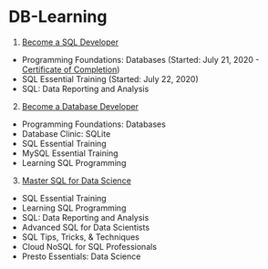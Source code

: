 # DB-Learning
1. [Become a SQL Developer](https://www.linkedin.com/learning/paths/become-a-sql-developer)
- Programming Foundations: Databases (Started: July 21, 2020 - [Certificate of Completion](https://daddyawesome.github.io/writings/CertificateOfCompletion_Programming%20Foundations_%20Databases.pdf))
- SQL Essential Training (Started: July 22, 2020)
- SQL: Data Reporting and Analysis

2. [Become a Database Developer](https://www.linkedin.com/learning/paths/become-a-database-developer)
- Programming Foundations: Databases
- Database Clinic: SQLite
- SQL Essential Training
- MySQL Essential Training
- Learning SQL Programming

3. [Master SQL for Data Science](https://www.linkedin.com/learning/paths/master-sql-for-data-science)
- SQL Essential Training
- Learning SQL Programming
- SQL: Data Reporting and Analysis
- Advanced SQL for Data Scientists
- SQL Tips, Tricks, & Techniques
- Cloud NoSQL for SQL Professionals
- Presto Essentials: Data Science
